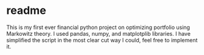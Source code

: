 # readme
This is my first ever financial python project on optimizing portfolio using Markowitz theory. I used pandas, numpy, and matplotplib libraries. I have simplified the script in the most clear cut way I could, feel free to implement it.
